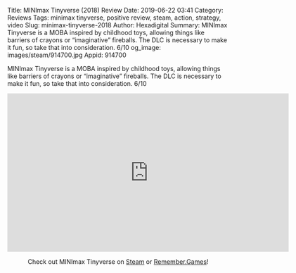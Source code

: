 Title: MINImax Tinyverse (2018) Review
Date: 2019-06-22 03:41
Category: Reviews
Tags: minimax tinyverse, positive review, steam, action, strategy, video
Slug: minimax-tinyverse-2018
Author: Hexadigital
Summary: MINImax Tinyverse is a MOBA inspired by childhood toys, allowing things like barriers of crayons or “imaginative” fireballs. The DLC is necessary to make it fun, so take that into consideration. 6/10
og_image: images/steam/914700.jpg
Appid: 914700

MINImax Tinyverse is a MOBA inspired by childhood toys, allowing things like barriers of crayons or “imaginative” fireballs. The DLC is necessary to make it fun, so take that into consideration. 6/10

<center><iframe src="https://www.youtube.com/embed/szFHfn5XXLY?feature=oembed" allow="accelerometer; autoplay; encrypted-media; gyroscope; picture-in-picture" width="640" height="360" frameborder="0"></iframe>

Check out MINImax Tinyverse on [Steam](https://store.steampowered.com/app/914700/?curator_clanid=34633900) or [Remember.Games](https://remember.games/game/6009/)!</center>